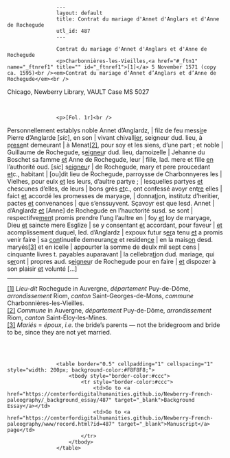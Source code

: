 
                    ---
                    layout: default
                    title: Contrat du mariage d'Annet d'Anglars et d'Anne de Rochegude
                    utl_id: 487
                    ---
                
                    Contrat du mariage d'Annet d'Anglars et d'Anne de Rochegude  
                    <p>Charbonnières-les-Vieilles,<a href="#_ftn1" name="_ftnref1" title="" id="_ftnref1">[1]</a> 5 November 1571 (copy ca. 1595)<br /><em>Contrat du mariage d’Annet d’Anglars et d’Anne de Rochegude</em><br />
Chicago, Newberry Library, VAULT Case MS 5027</p>
<p> </p>
  
                    <p>[Fol. 1r]<br />
Personnellement establys noble Annet d’Anglardz, | filz de feu mess<u>ir</u>e Pierre d’Anglarde [<em>sic</em>], en son | vivant chivall<u>ier</u>, seigneur dud. lieu, à p<u>rese</u>nt demeurant | à Menat<a href="#_ftn2" name="_ftnref2" title="" id="_ftnref2">[2]</a>, pour soy et les siens, d’une part ; et noble | Guillaume de Rochegude, s<u>eigneu</u>r dud. lieu, damoizelle | Jehanne du Boschet sa famme <u>et</u> Anne de Rochegude, leur | fille, lad. mere et fille <u>en</u> l’authorité oud. [<em>sic</em>] s<u>eigneu</u>r | de Rochegude, mary et pere proucedant <u>et</u>c., habitant | [ou]dit lieu de Rochegude, parroysse de Charbonnyeres les | Vielhes, pour eulx <u>et</u> les leurs, d’aultre partye ; | lesquelles partyes <u>et</u> chescunes d’elles, de leurs | bons grés <u>et</u>c., ont confessé avoyr ent<u>re</u> elles | faict <u>et</u> accordé les promesses de maryage, | donna<u>ti</u>on, institutz d’heritier, pactes <u>et</u> convenances | que s’enssuyvent. Sçavoyr est que lesd. Annet | d’Anglardz <u>et</u> [Anne] de Rochegude en l’hauctorité susd. se sont | respectifve<u>men</u>t promis prendre l’ung l’aultre en | foy <u>et</u> loy de maryage, Dieu <u>et</u> saincte mere Esglize | se y consentant <u>et</u> accordant, pour faveur | <u>et</u> acomplissement duquel, led. d’Anglardz | expoux futur s<u>er</u>a tenu <u>et</u> a promis venir faire | sa <u>con</u>tinuelle demeuran<u>ce</u> et residen<u>ce</u> | en la mais<u>on</u> desd. maryés<a href="#_ftn3" name="_ftnref3" title="" id="_ftnref3">[3]</a> et en icelle | appourter la somme de deulx mil sept cens | cinquante livres t. payables auparavant | la cellebra<u>ti</u>on dud. mariage, qui s<u>er</u>ont | propres aud. s<u>eigneu</u>r de Rochegude pour en faire | <u>et</u> dispozer à son plaisir <u>et</u> volunté […]</p>
<div>
<hr align="left" size="1" width="33%" /><div id="ftn1"><a href="#_ftnref1" name="_ftn1" title="" id="_ftn1">[1]</a> <em>Lieu-dit </em>Rochegude in Auvergne, <em>département</em> Puy-de-Dôme, <em>arrondissement</em> Riom, <em>canton</em> Saint-Georges-de-Mons, <em>commune</em> Charbonnières-les-Vieilles.</div>
<div id="ftn2"><a href="#_ftnref2" name="_ftn2" title="" id="_ftn2">[2]</a> <em>Commune</em> in Auvergne, <em>département</em> Puy-de-Dôme, <em>arrondissement</em> Riom, <em>canton</em> Saint-Éloy-les-Mines.</div>
<div id="ftn3"><a href="#_ftnref3" name="_ftn3" title="" id="_ftn3">[3]</a> <em>Mariés</em> = <em>époux</em>, <em>i.e.</em> the bride’s parents — not the bridegroom and bride to be, since they are not yet married.
<p> </p>
</div>
</div>

                    
                     
                    <table border="0.5" cellpadding="1" cellspacing="1" style="width: 200px; background-color:#F8F8F8;">
                        <tbody style="border-color:#ccc">
                            <tr style="border-color:#ccc">
                                <td>Go to <a href="https://centerfordigitalhumanities.github.io/Newberry-French-paleography/_background_essay/487" target="_blank">Background Essay</a></td>
                                <td>Go to <a href="https://centerfordigitalhumanities.github.io/Newberry-French-paleography/www/record.html?id=487" target="_blank">Manuscript</a> page</td>
                            </tr>
                        </tbody>
                    </table>
                     
                
                